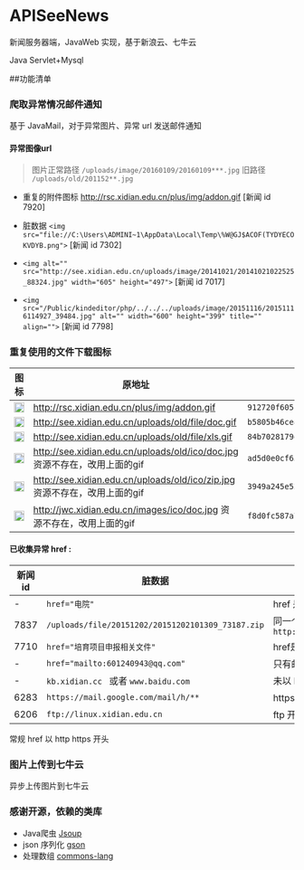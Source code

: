 # APISeeNews
新闻服务器端，JavaWeb 实现，基于新浪云、七牛云

Java Servlet+Mysql

##功能清单

### 爬取异常情况邮件通知
基于 JavaMail，对于异常图片、异常 url 发送邮件通知

#### 异常图像url
>图片正常路径  `/uploads/image/20160109/20160109***.jpg`
旧路径 `/uploads/old/201152**.jpg`

- 重复的附件图标 http://rsc.xidian.edu.cn/plus/img/addon.gif [新闻 id 7920]

- 脏数据 `<img src="file://C:\Users\ADMINI~1\AppData\Local\Temp\%W@GJ$ACOF(TYDYECOKVDYB.png">` [新闻 id 7302]  
- `<img alt="" src="http://see.xidian.edu.cn/uploads/image/20141021/20141021022525_88324.jpg" width="605" height="497">` [新闻 id 7017]  
- `<img src="/Public/kindeditor/php/../../../uploads/image/20151116/20151116114927_39484.jpg" alt="" width="600" height="399" title="" align="">` [新闻 id 7798]  

### 重复使用的文件下载图标
| 图标       |  原地址          | 七牛 key 值  |
| ------------- |------------| -----|
|  <img border="0" src="http://7xq7ik.com1.z0.glb.clouddn.com/912720f605b84070e223d0dab690a114" width="18" heigh="18">  | http://rsc.xidian.edu.cn/plus/img/addon.gif| `912720f605b84070e223d0dab690a114` |
|  <img border="0" src="http://7xq7ik.com1.z0.glb.clouddn.com/b5805b46ce8cf9c634b3820a23d64ca6" width="18" heigh="18"> |    http://see.xidian.edu.cn/uploads/old/file/doc.gif    | `b5805b46ce8cf9c634b3820a23d64ca6`|
|  <img border="0" src="http://7xq7ik.com1.z0.glb.clouddn.com/84b7028179e09614540cea8dd0122c3c" width="18" heigh="18"> |    http://see.xidian.edu.cn/uploads/old/file/xls.gif    | `84b7028179e09614540cea8dd0122c3c`|
|  <img border="0" src="http://7xq7ik.com1.z0.glb.clouddn.com/ad5d0e0cf63834756dde3dc5e9629d8" width="18" heigh="18"> |    http://see.xidian.edu.cn/uploads/old/ico/doc.jpg  资源不存在，改用上面的gif | `ad5d0e0cf63834756dde3dc5e9629d8` |
|  <img border="0" src="http://7xq7ik.com1.z0.glb.clouddn.com/3949a245e521f81ffd18e5d01347a20d" width="18" heigh="18"> |    http://see.xidian.edu.cn/uploads/old/ico/zip.jpg  资源不存在，改用上面的gif | `3949a245e521f81ffd18e5d01347a20d`|
|  <img border="0" src="http://7xq7ik.com1.z0.glb.clouddn.com/f8d0fc587a7c7295835e8094af094d2d" width="18" heigh="18"> |    http://jwc.xidian.edu.cn/images/ico/doc.jpg  资源不存在，改用上面的gif | `f8d0fc587a7c7295835e8094af094d2d`|

 
#### 已收集异常 href :

| 新闻 id        |  脏数据          | 描述  |
| ------------- |-------------| -----|
|  -    | `href="电院"`| href 是中文 |
| 7837 |  `/uploads/file/20151202/20151202101309_73187.zip`      | 同一个 href 出现多次，导致替换多次，出现`http://see.xidian.edu.cnhttp://see.xidian.edu.cn/**.zip`|
| 7710 | `href="培育项目申报相关文件" ` |  href是中文|
| - | `href="mailto:601240943@qq.com"`|  只有邮箱，没有前面的"mailto:"
| - | `kb.xidian.cc `  或者 `www.baidu.com`      |  未以 http 开头|
| 6283 | `https://mail.google.com/mail/h/**`      |  https 开头|
| 6206 | `ftp://linux.xidian.edu.cn`      |  ftp 开头|



 常规 href 以 http https 开头
### 图片上传到七牛云

异步上传图片到七牛云

### 感谢开源，依赖的类库
- Java爬虫 [Jsoup](https://github.com/jhy/jsoup)
- json 序列化 [gson](https://github.com/google/gson)
- 处理数组 [commons-lang](https://github.com/apache/commons-lang)
